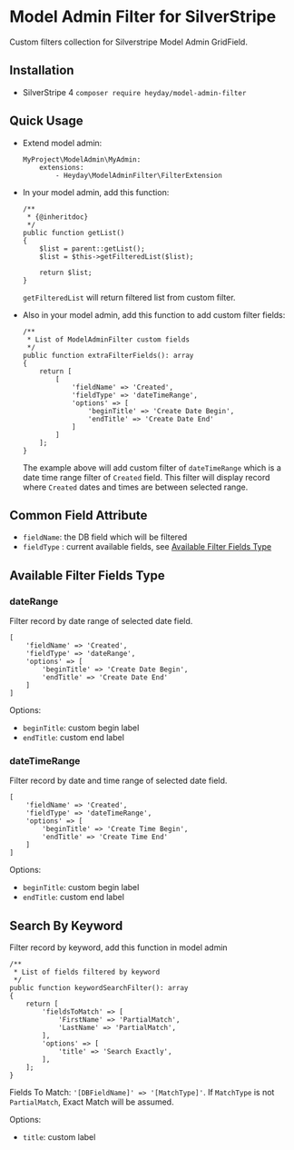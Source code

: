 # Model Admin Filter for SilverStripe

Custom filters collection for Silverstripe Model Admin GridField.

## Installation

- SilverStripe 4 `composer require heyday/model-admin-filter`

## Quick Usage

- Extend model admin:
    ```
    MyProject\ModelAdmin\MyAdmin:
        extensions:
            - Heyday\ModelAdminFilter\FilterExtension
    ```
- In your model admin, add this function:
    ```
    /**
     * {@inheritdoc}
     */
    public function getList()
    {
        $list = parent::getList();
        $list = $this->getFilteredList($list);

        return $list;
    }
    ```
    
    `getFilteredList` will return filtered list from custom filter.

- Also in your model admin, add this function to add custom filter fields:
    ```
    /**
     * List of ModelAdminFilter custom fields
     */
    public function extraFilterFields(): array
    {
        return [
            [
                'fieldName' => 'Created',
                'fieldType' => 'dateTimeRange',
                'options' => [
                    'beginTitle' => 'Create Date Begin',
                    'endTitle' => 'Create Date End'
                ]
            ]
        ];
    }
    ```

    The example above will add custom filter of `dateTimeRange` which is a date time range filter of `Created` field.
    This filter will display record where `Created` dates and times are between selected range.

## Common Field Attribute

- `fieldName`: the DB field which will be filtered
- `fieldType` : current available fields, see [Available Filter Fields Type](#available-filter-fields-type)

## Available Filter Fields Type

### dateRange

Filter record by date range of selected date field.

```
[
    'fieldName' => 'Created',
    'fieldType' => 'dateRange',
    'options' => [
        'beginTitle' => 'Create Date Begin',
        'endTitle' => 'Create Date End'
    ]
]
```

Options:
- `beginTitle`: custom begin label
- `endTitle`: custom end label

### dateTimeRange

Filter record by date and time range of selected date field.

```
[
    'fieldName' => 'Created',
    'fieldType' => 'dateTimeRange',
    'options' => [
        'beginTitle' => 'Create Time Begin',
        'endTitle' => 'Create Time End'
    ]
]
```

Options:
- `beginTitle`: custom begin label
- `endTitle`: custom end label

## Search By Keyword

Filter record by keyword, add this function in model admin

```
/**
 * List of fields filtered by keyword
 */
public function keywordSearchFilter(): array
{
    return [
        'fieldsToMatch' => [
            'FirstName' => 'PartialMatch',
            'LastName' => 'PartialMatch',
        ],
        'options' => [
            'title' => 'Search Exactly',
        ],
    ];
}
```

Fields To Match: `'[DBFieldName]' => '[MatchType]'`. If `MatchType` is not `PartialMatch`, Exact Match will be assumed.

Options:
- `title`: custom label